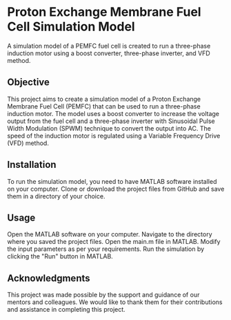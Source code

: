 # Proton Exchange Membrane Fuel Cell Simulation Model
A simulation model of a PEMFC fuel cell is created to run a three-phase induction motor using a boost converter, three-phase inverter, and VFD method.

## Objective
This project aims to create a simulation model of a Proton Exchange Membrane Fuel Cell (PEMFC) that can be used to run a three-phase induction motor. The model uses a boost converter to increase the voltage output from the fuel cell and a three-phase inverter with Sinusoidal Pulse Width Modulation (SPWM) technique to convert the output into AC. The speed of the induction motor is regulated using a Variable Frequency Drive (VFD) method.

## Installation
To run the simulation model, you need to have MATLAB software installed on your computer. Clone or download the project files from GitHub and save them in a directory of your choice.

## Usage

Open the MATLAB software on your computer.
Navigate to the directory where you saved the project files.
Open the  main.m file in MATLAB.
Modify the input parameters as per your requirements.
Run the simulation by clicking the "Run" button in MATLAB.


## Acknowledgments
This project was made possible by the support and guidance of our mentors and colleagues. We would like to thank them for their contributions and assistance in completing this project.
